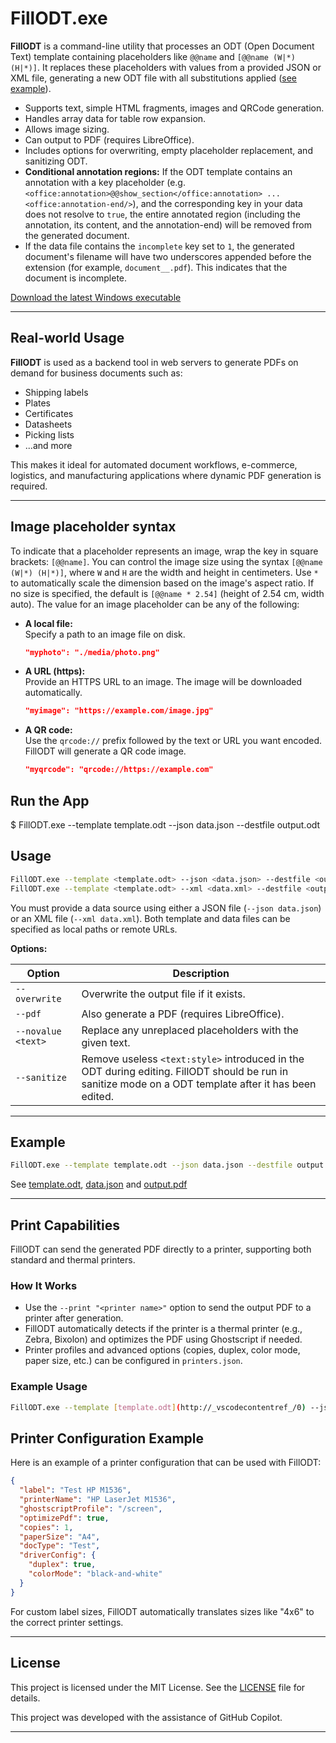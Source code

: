 # FillODT.exe

**FillODT** is a command-line utility that processes an ODT (Open Document Text) template containing placeholders like `@@name` and `[@@name (W|*) (H|*)]`. It replaces these placeholders with values from a provided JSON or XML file, generating a new ODT file with all substitutions applied ([see example](#example)).

- Supports text, simple HTML fragments, images and QRCode generation.
- Handles array data for table row expansion.
- Allows image sizing.
- Can output to PDF (requires LibreOffice).
- Includes options for overwriting, empty placeholder replacement, and sanitizing ODT.
- **Conditional annotation regions:** If the ODT template contains an annotation with a key placeholder (e.g. `<office:annotation>@@show_section</office:annotation> ... <office:annotation-end/>`), and the corresponding key in your data does not resolve to `true`, the entire annotated region (including the annotation, its content, and the annotation-end) will be removed from the generated document.
- If the data file contains the `incomplete` key set to `1`, the generated document's filename will have two underscores appended before the extension (for example, `document__.pdf`). This indicates that the document is incomplete.

[Download the latest Windows executable](https://github.com/keyvisions/FillODT/releases/latest)

---

## Real-world Usage

**FillODT** is used as a backend tool in web servers to generate PDFs on demand for business documents such as:

- Shipping labels
- Plates
- Certificates
- Datasheets
- Picking lists
- ...and more

This makes it ideal for automated document workflows, e-commerce, logistics, and manufacturing applications where dynamic PDF generation is required.

---

## Image placeholder syntax

To indicate that a placeholder represents an image, wrap the key in square brackets: `[@@name]`. You can control the image size using the syntax `[@@name (W|*) (H|*)]`, where `W` and `H` are the width and height in centimeters. Use `*` to automatically scale the dimension based on the image's aspect ratio. If no size is specified, the default is `[@@name * 2.54]` (height of 2.54 cm, width auto). The value for an image placeholder can be any of the following:

- **A local file:**  
  Specify a path to an image file on disk.
  ```json
  "myphoto": "./media/photo.png"
  ```

- **A URL (https):**  
  Provide an HTTPS URL to an image. The image will be downloaded automatically.
  ```json
  "myimage": "https://example.com/image.jpg"
  ```

- **A QR code:**  
  Use the `qrcode://` prefix followed by the text or URL you want encoded. FillODT will generate a QR code image.
  ```json
  "myqrcode": "qrcode://https://example.com"
  ```

## Run the App
$ FillODT.exe --template template.odt --json data.json --destfile output.odt

## Usage

```sh
FillODT.exe --template <template.odt> --json <data.json> --destfile <output.odt> [options]
FillODT.exe --template <template.odt> --xml <data.xml> --destfile <output.odt> [options]
```

You must provide a data source using either a JSON file (`--json data.json`) or an XML file (`--xml data.xml`). Both template and data files can be specified as local paths or remote URLs.

**Options:**

| Option                   | Description                                                                                      |
|--------------------------|--------------------------------------------------------------------------------------------------|
| `--overwrite`            | Overwrite the output file if it exists.                                                          |
| `--pdf`                  | Also generate a PDF (requires LibreOffice).                                                      |
| `--novalue <text>`       | Replace any unreplaced placeholders with the given text.                                         |
| `--sanitize`             | Remove useless `<text:style>` introduced in the ODT during editing. FillODT should be run in sanitize mode on a ODT template after it has been edited. |

---

## Example

```sh
FillODT.exe --template template.odt --json data.json --destfile output.odt --pdf
```

See [template.odt](https://github.com/keyvisions/FillODT/blob/master/template.odt), [data.json](https://github.com/keyvisions/FillODT/blob/master/data.json) and [output.pdf](https://github.com/keyvisions/FillODT/blob/master/output.pdf)

---

## Print Capabilities

FillODT can send the generated PDF directly to a printer, supporting both standard and thermal printers.

### How It Works

- Use the `--print "<printer name>"` option to send the output PDF to a printer after generation.
- FillODT automatically detects if the printer is a thermal printer (e.g., Zebra, Bixolon) and optimizes the PDF using Ghostscript if needed.
- Printer profiles and advanced options (copies, duplex, color mode, paper size, etc.) can be configured in `printers.json`.

### Example Usage

```sh
FillODT.exe --template [template.odt](http://_vscodecontentref_/0) --json [data.json](http://_vscodecontentref_/1) --destfile output.odt --print "HP LaserJet M1536"
```

## Printer Configuration Example

Here is an example of a printer configuration that can be used with FillODT:

```json
{
  "label": "Test HP M1536",
  "printerName": "HP LaserJet M1536",
  "ghostscriptProfile": "/screen",
  "optimizePdf": true,
  "copies": 1,
  "paperSize": "A4",
  "docType": "Test",
  "driverConfig": {
    "duplex": true,
    "colorMode": "black-and-white"
  }
}
```

For custom label sizes, FillODT automatically translates sizes like "4x6" to the correct printer settings.

---

## License

This project is licensed under the MIT License. See the [LICENSE](LICENSE) file for details.

This project was developed with the assistance of GitHub Copilot.

---
